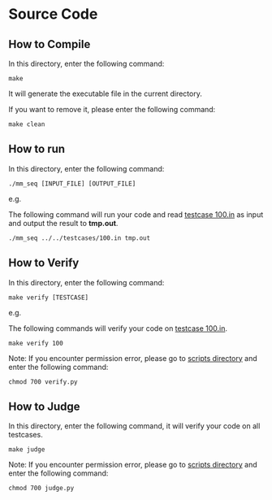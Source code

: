 # Source Code

## How to Compile

In this directory, enter the following command:

```shell
make
```

It will generate the executable file in the current directory.

If you want to remove it, please enter the following command:

```shell
make clean
```

## How to run

In this directory, enter the following command:

```shell
./mm_seq [INPUT_FILE] [OUTPUT_FILE]
```

e.g.

The following command will run your code and read [testcase 100.in](../testcases/100.in) as input and output the result to **tmp.out**.

```shell
./mm_seq ../../testcases/100.in tmp.out
```

## How to Verify

In this directory, enter the following command:

```shell
make verify [TESTCASE]
```

e.g.

The following commands will verify your code on [testcase 100.in](../testcases/100.in).

```shell
make verify 100
```

Note: If you encounter permission error, please go to [scripts directory](../../scripts/) and enter the following command:

```shell
chmod 700 verify.py
```

## How to Judge

In this directory, enter the following command, it will verify your code on all testcases.

```shell
make judge
```

Note: If you encounter permission error, please go to [scripts directory](../../scripts/) and enter the following command:

```shell
chmod 700 judge.py
```
